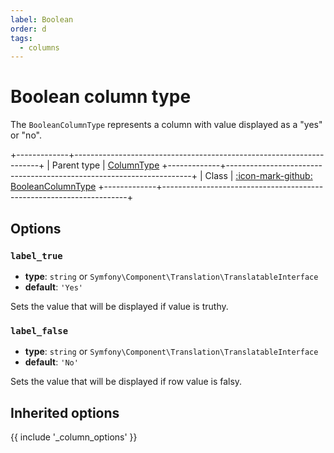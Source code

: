 ```yaml
---
label: Boolean
order: d
tags:
  - columns
---
```


# Boolean column type

The `BooleanColumnType` represents a column with value displayed as a "yes" or "no".

+-------------+---------------------------------------------------------------------+
| Parent type | [ColumnType](column)
+-------------+---------------------------------------------------------------------+
| Class       | [:icon-mark-github: BooleanColumnType](https://github.com/Kreyu/data-table-bundle/blob/main/src/Column/Type/BooleanColumnType.php)
+-------------+---------------------------------------------------------------------+

## Options

### `label_true`

- **type**: `string` or `Symfony\Component\Translation\TranslatableInterface`
- **default**: `'Yes'`

Sets the value that will be displayed if value is truthy.

### `label_false`

- **type**: `string` or `Symfony\Component\Translation\TranslatableInterface`
- **default**: `'No'`

Sets the value that will be displayed if row value is falsy.

## Inherited options

{{ include '_column_options' }}
